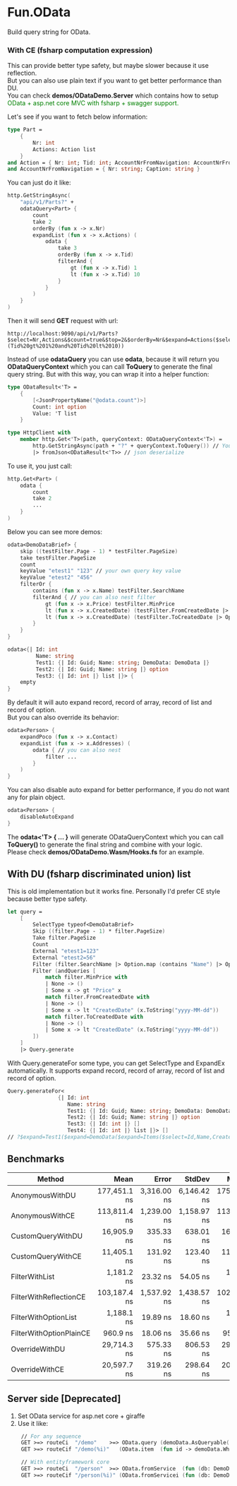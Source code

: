 # Fun.OData

Build query string for OData.

### With CE (fsharp computation expression)

This can provide better type safety, but maybe slower because it use reflection.  
But you can also use plain text if you want to get better performance than DU.  
You can check **demos/ODataDemo.Server** which contains how to setup <span style="color: green">OData + asp.net core MVC with fsharp + swagger support.</span>  

Let's see if you want to fetch below information:

```fsharp
type Part =
    {
        Nr: int
        Actions: Action list
    }
and Action = { Nr: int; Tid: int; AccountNrFromNavigation: AccountNrFromNavigation }
and AccountNrFromNavigation = { Nr: string; Caption: string }
```

You can just do it like:

```fsharp
http.GetStringAsync(
    "api/v1/Parts?" + 
    odataQuery<Part> {
        count
        take 2
        orderBy (fun x -> x.Nr)
        expandList (fun x -> x.Actions) (
            odata {
                take 3
                orderBy (fun x -> x.Tid)
                filterAnd {
                    gt (fun x -> x.Tid) 1
                    lt (fun x -> x.Tid) 10
                }
            }
        )
    }
)
```

Then it will send **GET** request with url:
```text
http://localhost:9090/api/v1/Parts?$select=Nr,Actions&$count=true&$top=2&$orderBy=Nr&$expand=Actions($select=Nr,Tid,AccountNrFromNavigation;$top=3;$orderBy=Tid;$expand=AccountNrFromNavigation($select=Nr,Caption);$filter=(Tid%20gt%201%20and%20Tid%20lt%2010))
```

Instead of use **odataQuery** you can use **odata**, because it will return you **ODataQueryContext** which you can call **ToQuery** to generate the final query string. But with this way, you can wrap it into a helper function:

```fsharp
type ODataResult<'T> =
    {
        [<JsonPropertyName("@odata.count")>]
        Count: int option
        Value: 'T list
    }

type HttpClient with
    member http.Get<'T>(path, queryContext: ODataQueryContext<'T>) =
        http.GetStringAsync(path + "?" + queryContext.ToQuery()) // You may need error handling in production
        |> fromJson<ODataResult<'T>> // json deserialize
```

To use it, you just call:

```fsharp
http.Get<Part> (
    odata {
        count
        take 2
        ...
    }
)
```

Below you can see more demos:

```fsharp
odata<DemoDataBrief> {
    skip ((testFilter.Page - 1) * testFilter.PageSize)
    take testFilter.PageSize
    count
    keyValue "etest1" "123" // your own query key value
    keyValue "etest2" "456"
    filterOr {
        contains (fun x -> x.Name) testFilter.SearchName
        filterAnd { // you can also nest filter
            gt (fun x -> x.Price) testFilter.MinPrice
            lt (fun x -> x.CreatedDate) (testFilter.FromCreatedDate |> Option.map (fun x -> x.ToString("yyyy-MM-dd")))
            lt (fun x -> x.CreatedDate) (testFilter.ToCreatedDate |> Option.map (fun x -> x.ToString("yyyy-MM-dd")))
        }
    }
}
```

```fsharp
odata<{| Id: int
         Name: string
         Test1: {| Id: Guid; Name: string; DemoData: DemoData |}
         Test2: {| Id: Guid; Name: string |} option
         Test3: {| Id: int |} list |}> {
    empty
}
```

By default it will auto expand record, record of array, record of list and record of option.  
But you can also override its behavior:


```fsharp
odata<Person> {
    expandPoco (fun x -> x.Contact)
    expandList (fun x -> x.Addresses) (
        odata { // you can also nest
            filter ...
        }
    )
}
```

You can also disable auto expand for better performance, if you do not want any for plain object.

```fsharp
odata<Person> {
    disableAutoExpand
}
```

The **odata<'T> { ... }** will generate ODataQueryContext which you can call **ToQuery()** to generate the final string and combine with your logic.  
Please check  **demos/ODataDemo.Wasm/Hooks.fs** for an example.


## With DU (fsharp discriminated union) list

This is old implementation but it works fine. Personally I'd prefer CE style because better type safety.

```fsharp
let query =
    [
        SelectType typeof<DemoDataBrief>
        Skip ((filter.Page - 1) * filter.PageSize)
        Take filter.PageSize
        Count
        External "etest1=123"
        External "etest2=56"
        Filter (filter.SearchName |> Option.map (contains "Name") |> Option.defaultValue "")
        Filter (andQueries [
            match filter.MinPrice with
            | None -> ()
            | Some x -> gt "Price" x
            match filter.FromCreatedDate with
            | None -> ()
            | Some x -> lt "CreatedDate" (x.ToString("yyyy-MM-dd"))
            match filter.ToCreatedDate with
            | None -> ()
            | Some x -> lt "CreatedDate" (x.ToString("yyyy-MM-dd"))
        ])
    ]
    |> Query.generate
```

With Query.generateFor some type, you can get SelectType and ExpandEx automatically. It supports expand record, record of array, record of list and record of option.

```fsharp
Query.generateFor<
                {| Id: int
                   Name: string
                   Test1: {| Id: Guid; Name: string; DemoData: DemoData |}
                   Test2: {| Id: Guid; Name: string |} option
                   Test3: {| Id: int |} []
                   Test4: {| Id: int |} list |}> []
// ?$expand=Test1($expand=DemoData($expand=Items($select=Id,Name,CreatedDate);$select=Id,Name,Description,Price,Items,CreatedDate,LastModifiedDate);$select=DemoData,Id,Name),Test2($select=Id,Name),Test3($select=Id),Test4($select=Id)&$select=Id,Name,Test1,Test2,Test3,Test4
```

## Benchmarks

|                  Method |         Mean |       Error |      StdDev |       Median |   Gen 0 |  Gen 1 | Allocated |
|------------------------ |-------------:|------------:|------------:|-------------:|--------:|-------:|----------:|
|         AnonymousWithDU | 177,451.1 ns | 3,316.00 ns | 6,146.42 ns | 175,928.9 ns | 10.0098 |      - |     62 KB |
|         AnonymousWithCE | 113,811.4 ns | 1,239.00 ns | 1,158.97 ns | 113,960.2 ns |  5.1270 |      - |     32 KB |
|       CustomQueryWithDU |  16,905.9 ns |   335.33 ns |   638.01 ns |  16,650.8 ns |  1.4648 |      - |      9 KB |
|       CustomQueryWithCE |  11,405.1 ns |   131.92 ns |   123.40 ns |  11,412.7 ns |  0.7172 |      - |      4 KB |
|          FilterWithList |   1,181.2 ns |    23.32 ns |    54.05 ns |   1,160.7 ns |  0.2956 |      - |      2 KB |
|  FilterWithReflectionCE | 103,187.4 ns | 1,537.92 ns | 1,438.57 ns | 102,927.2 ns |  9.3994 | 0.1221 |     58 KB |
|    FilterWithOptionList |   1,188.1 ns |    19.89 ns |    18.60 ns |   1,185.2 ns |  0.3223 |      - |      2 KB |
| FilterWithOptionPlainCE |     960.9 ns |    18.06 ns |    35.66 ns |     951.5 ns |  0.3452 |      - |      2 KB |
|          OverrideWithDU |  29,714.3 ns |   575.33 ns |   806.53 ns |  29,414.6 ns |  1.8921 |      - |     12 KB |
|          OverrideWithCE |  20,597.7 ns |   319.26 ns |   298.64 ns |  20,554.2 ns |  0.9155 |      - |      6 KB |

## Server side [Deprecated]

1. Set OData service for asp.net core + giraffe
2. Use it like:
   ```fsharp
    // For any sequence
    GET >=> routeCi  "/demo"    >=> OData.query (demoData.AsQueryable())
    GET >=> routeCif "/demo(%i)"   (OData.item  (fun id -> demoData.Where(fun x -> x.Id = id).AsQueryable()))

    // With entityframework core
    GET >=> routeCi  "/person"  >=> OData.fromService  (fun (db: DemoDbContext) -> db.Persons.AsQueryable())
    GET >=> routeCif "/person(%i)" (OData.fromServicei (fun (db: DemoDbContext) id -> db.Persons.Where(fun x -> x.Id = id).AsQueryable()))
   ```
